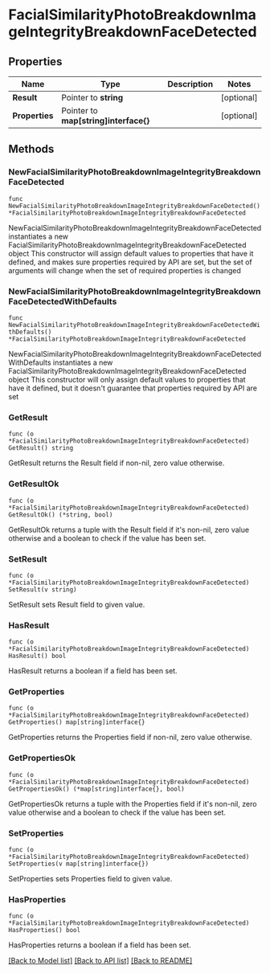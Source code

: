 # FacialSimilarityPhotoBreakdownImageIntegrityBreakdownFaceDetected

## Properties

Name | Type | Description | Notes
------------ | ------------- | ------------- | -------------
**Result** | Pointer to **string** |  | [optional] 
**Properties** | Pointer to **map[string]interface{}** |  | [optional] 

## Methods

### NewFacialSimilarityPhotoBreakdownImageIntegrityBreakdownFaceDetected

`func NewFacialSimilarityPhotoBreakdownImageIntegrityBreakdownFaceDetected() *FacialSimilarityPhotoBreakdownImageIntegrityBreakdownFaceDetected`

NewFacialSimilarityPhotoBreakdownImageIntegrityBreakdownFaceDetected instantiates a new FacialSimilarityPhotoBreakdownImageIntegrityBreakdownFaceDetected object
This constructor will assign default values to properties that have it defined,
and makes sure properties required by API are set, but the set of arguments
will change when the set of required properties is changed

### NewFacialSimilarityPhotoBreakdownImageIntegrityBreakdownFaceDetectedWithDefaults

`func NewFacialSimilarityPhotoBreakdownImageIntegrityBreakdownFaceDetectedWithDefaults() *FacialSimilarityPhotoBreakdownImageIntegrityBreakdownFaceDetected`

NewFacialSimilarityPhotoBreakdownImageIntegrityBreakdownFaceDetectedWithDefaults instantiates a new FacialSimilarityPhotoBreakdownImageIntegrityBreakdownFaceDetected object
This constructor will only assign default values to properties that have it defined,
but it doesn't guarantee that properties required by API are set

### GetResult

`func (o *FacialSimilarityPhotoBreakdownImageIntegrityBreakdownFaceDetected) GetResult() string`

GetResult returns the Result field if non-nil, zero value otherwise.

### GetResultOk

`func (o *FacialSimilarityPhotoBreakdownImageIntegrityBreakdownFaceDetected) GetResultOk() (*string, bool)`

GetResultOk returns a tuple with the Result field if it's non-nil, zero value otherwise
and a boolean to check if the value has been set.

### SetResult

`func (o *FacialSimilarityPhotoBreakdownImageIntegrityBreakdownFaceDetected) SetResult(v string)`

SetResult sets Result field to given value.

### HasResult

`func (o *FacialSimilarityPhotoBreakdownImageIntegrityBreakdownFaceDetected) HasResult() bool`

HasResult returns a boolean if a field has been set.

### GetProperties

`func (o *FacialSimilarityPhotoBreakdownImageIntegrityBreakdownFaceDetected) GetProperties() map[string]interface{}`

GetProperties returns the Properties field if non-nil, zero value otherwise.

### GetPropertiesOk

`func (o *FacialSimilarityPhotoBreakdownImageIntegrityBreakdownFaceDetected) GetPropertiesOk() (*map[string]interface{}, bool)`

GetPropertiesOk returns a tuple with the Properties field if it's non-nil, zero value otherwise
and a boolean to check if the value has been set.

### SetProperties

`func (o *FacialSimilarityPhotoBreakdownImageIntegrityBreakdownFaceDetected) SetProperties(v map[string]interface{})`

SetProperties sets Properties field to given value.

### HasProperties

`func (o *FacialSimilarityPhotoBreakdownImageIntegrityBreakdownFaceDetected) HasProperties() bool`

HasProperties returns a boolean if a field has been set.


[[Back to Model list]](../README.md#documentation-for-models) [[Back to API list]](../README.md#documentation-for-api-endpoints) [[Back to README]](../README.md)


